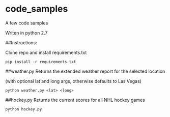 # code_samples
A few code samples

Writen in python 2.7

##Instructions:

Clone repo and install requirements.txt

 `pip install -r requirements.txt`
 

##weather.py 
Returns the extended weather report for the selected location


(with optional lat and long args, otherwise defaults to Las Vegas)

`python weather.py <lat> <long>`


##hockey.py 
Returns the current scores for all NHL hockey games

`python hockey.py`